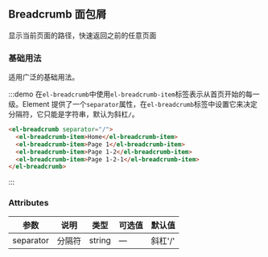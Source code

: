 ## Breadcrumb 面包屑
显示当前页面的路径，快速返回之前的任意页面

### 基础用法

适用广泛的基础用法。

:::demo 在`el-breadcrumb`中使用`el-breadcrumb-item`标签表示从首页开始的每一级。Element 提供了一个`separator`属性，在`el-breadcrumb`标签中设置它来决定分隔符，它只能是字符串，默认为斜杠`/`。

```html
<el-breadcrumb separator="/">
  <el-breadcrumb-item>Home</el-breadcrumb-item>
  <el-breadcrumb-item>Page 1</el-breadcrumb-item>
  <el-breadcrumb-item>Page 1-2</el-breadcrumb-item>
  <el-breadcrumb-item>Page 1-2-1</el-breadcrumb-item>
</el-breadcrumb>
```
:::

### Attributes
| 参数      | 说明          | 类型      | 可选值                           | 默认值  |
|---------- |-------------- |---------- |--------------------------------  |-------- |
| separator | 分隔符 | string | — | 斜杠'/' |
